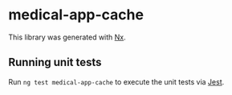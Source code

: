 # medical-app-cache

This library was generated with [Nx](https://nx.dev).

## Running unit tests

Run `ng test medical-app-cache` to execute the unit tests via [Jest](https://jestjs.io).
